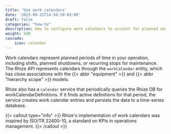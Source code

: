 ```yaml
---
title: 'Use work calendars'
date: '2023-09-22T14:50:39-03:00'
draft: false
categories: "how-to"
description: How to configure work calendars to account for planned and unplanned downtime in your operation.
weight: 500
cascade:
    icon: calendar
---
```


Work calendars represent planned periods of time in your operation,
including shifts, planned shutdowns, or recurring stops for maintenance.
The Rhize API represents calendars through the `workCalendar` entity,
which has close associations with the {{< abbr "equipment" >}} and {{< abbr "hierarchy scope" >}} models.

Rhize also has a `calendar` service that periodically queries the Rhize DB for workCalendarDefinitions.
If it finds active definitions for that period, the service creates work calendar entries and persists the data to a time-series database.

{{< callout type="info" >}}
Rhize's implementation of work calendars was inspired by ISO/TR
22400-10, a standard on KPIs in operations management. 
{{< /callout >}}


